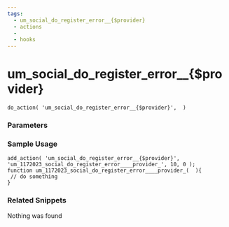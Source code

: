 ```yaml
---
tags: 
  - um_social_do_register_error__{$provider}
  - actions
  - 
  - hooks
---
```

# um\_social\_do\_register\_error\_\_{$provider}

``` php:no-line-numbers
do_action( 'um_social_do_register_error__{$provider}',  )
```
<div class='hook-sep'></div>

### Parameters

<div class='hook-sep'></div>



### Sample Usage

``` php:no-line-numbers
add_action( 'um_social_do_register_error__{$provider}', 'um_1172023_social_do_register_error____provider_', 10, 0 );
function um_1172023_social_do_register_error____provider_(  ){
 // do something
}
```
<div class='hook-sep'></div>



### Related Snippets

Nothing was found

